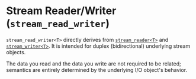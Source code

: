 # Stream Reader/Writer (`stream_read_writer`)

`stream_read_writer<T>` directly derives from [`stream_reader<T>`](./stream_reader.md) and [`stream_writer<T>`](./stream_writer.md). It is intended for duplex (bidirectional) underlying stream objects.

The data you read and the data you write are not required to be related; semantics are entirely determined by the underlying I/O object's behavior.
